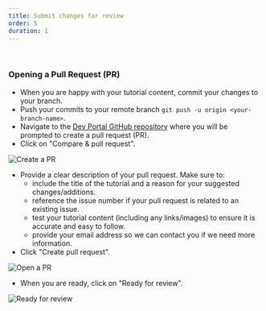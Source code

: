 ```yaml
---
title: Submit changes for review
order: 5
duration: 1
---
```


<br>

### Opening a Pull Request (PR)
- When you are happy with your tutorial content, commit your changes to your branch.
- Push your commits to your remote branch `git push -u origin <your-branch-name>`.
- Navigate to the [Dev Portal GitHub repository](https://github.com/ausaccessfed/dev-portal) where you will be prompted to create a pull request (PR).
- Click on "Compare & pull request".

![Create a PR](/assets/images/how-to-write-a-tutorial/create-a-pr.png)

- Provide a clear description of your pull request. Make sure to:
  - include the title of the tutorial and a reason for your suggested changes/additions. 
  - reference the issue number if your pull request is related to an existing issue.
  - test your tutorial content (including any links/images) to ensure it is accurate and easy to follow.
  - provide your email address so we can contact you if we need more information.
- Click "Create pull request".

![Open a PR](/assets/images/how-to-write-a-tutorial/open-pr.png)

- When you are ready, click on "Ready for review".

![Ready for review](/assets/images/how-to-write-a-tutorial/ready-for-review.png)